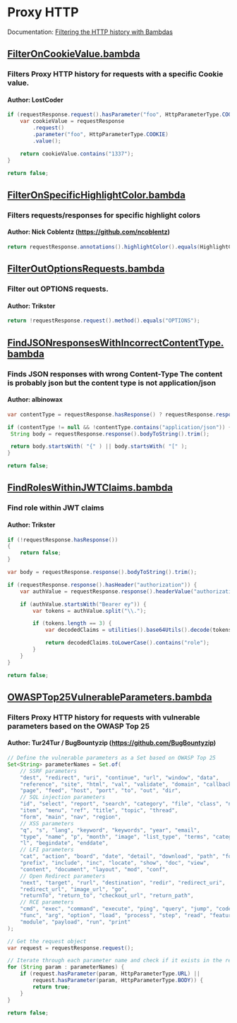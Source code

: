 <!--
*** AUTO-GENERATED FILE ***
This file is auto-generated by BambdaChecker.
Please do not manually edit this file, or include any changes to this file in pull requests.
-->
# Proxy HTTP
Documentation: [Filtering the HTTP history with Bambdas](https://portswigger.net/burp/documentation/desktop/tools/proxy/http-history/bambdas)
## [FilterOnCookieValue.bambda](https://github.com/PortSwigger/bambdas/blob/main/Proxy/HTTP/FilterOnCookieValue.bambda)
### Filters Proxy HTTP history for requests with a specific Cookie value.
#### Author: LostCoder
```java
if (requestResponse.request().hasParameter("foo", HttpParameterType.COOKIE)) {
	var cookieValue = requestResponse
		.request()
		.parameter("foo", HttpParameterType.COOKIE)
		.value();

	return cookieValue.contains("1337");
}

return false;

```
## [FilterOnSpecificHighlightColor.bambda](https://github.com/PortSwigger/bambdas/blob/main/Proxy/HTTP/FilterOnSpecificHighlightColor.bambda)
### Filters requests/responses for specific highlight colors
#### Author: Nick Coblentz (https://github.com/ncoblentz)
```java
return requestResponse.annotations().highlightColor().equals(HighlightColor.CYAN);

```
## [FilterOutOptionsRequests.bambda](https://github.com/PortSwigger/bambdas/blob/main/Proxy/HTTP/FilterOutOptionsRequests.bambda)
### Filter out OPTIONS requests.
#### Author: Trikster
```java
return !requestResponse.request().method().equals("OPTIONS");

```
## [FindJSONresponsesWithIncorrectContentType.bambda](https://github.com/PortSwigger/bambdas/blob/main/Proxy/HTTP/FindJSONresponsesWithIncorrectContentType.bambda)
### Finds JSON responses with wrong Content-Type  The content is probably json but the content type is not application/json
#### Author: albinowax
```java
var contentType = requestResponse.hasResponse() ? requestResponse.response().headerValue("Content-Type") : null;

if (contentType != null && !contentType.contains("application/json")) {
 String body = requestResponse.response().bodyToString().trim();

 return body.startsWith( "{" ) || body.startsWith( "[" );
}

return false;

```
## [FindRolesWithinJWTClaims.bambda](https://github.com/PortSwigger/bambdas/blob/main/Proxy/HTTP/FindRolesWithinJWTClaims.bambda)
### Find role within JWT claims
#### Author: Trikster
```java
if (!requestResponse.hasResponse())
{
    return false;
}

var body = requestResponse.response().bodyToString().trim();

if (requestResponse.response().hasHeader("authorization")) {
    var authValue = requestResponse.response().headerValue("authorization");

    if (authValue.startsWith("Bearer ey")) {
        var tokens = authValue.split("\\.");

        if (tokens.length == 3) {
            var decodedClaims = utilities().base64Utils().decode(tokens[1], Base64DecodingOptions.URL).toString();

            return decodedClaims.toLowerCase().contains("role");
        }
    }
}

return false;

```
## [OWASPTop25VulnerableParameters.bambda](https://github.com/PortSwigger/bambdas/blob/main/Proxy/HTTP/OWASPTop25VulnerableParameters.bambda)
### Filters Proxy HTTP history for requests with vulnerable parameters based on the OWASP Top 25
#### Author: Tur24Tur / BugBountyzip (https://github.com/BugBountyzip)
```java
// Define the vulnerable parameters as a Set based on OWASP Top 25
Set<String> parameterNames = Set.of(
    // SSRF parameters
    "dest", "redirect", "uri", "continue", "url", "window", "data",
    "reference", "site", "html", "val", "validate", "domain", "callback", "return",
    "page", "feed", "host", "port", "to", "out", "dir",
    // SQL injection parameters
    "id", "select", "report", "search", "category", "file", "class", "news",
    "item", "menu", "ref", "title", "topic", "thread",
    "form", "main", "nav", "region",
    // XSS parameters
    "q", "s", "lang", "keyword", "keywords", "year", "email",
    "type", "name", "p", "month", "image", "list_type", "terms", "categoryid", "key",
    "l", "begindate", "enddate",
    // LFI parameters
    "cat", "action", "board", "date", "detail", "download", "path", "folder",
    "prefix", "include", "inc", "locate", "show", "doc", "view",
    "content", "document", "layout", "mod", "conf",
    // Open Redirect parameters
    "next", "target", "rurl", "destination", "redir", "redirect_uri",
    "redirect_url", "image_url", "go",
    "returnTo", "return_to", "checkout_url", "return_path",
    // RCE parameters
    "cmd", "exec", "command", "execute", "ping", "query", "jump", "code", "reg", "do",
    "func", "arg", "option", "load", "process", "step", "read", "feature", "exe",
    "module", "payload", "run", "print"
);

// Get the request object
var request = requestResponse.request();

// Iterate through each parameter name and check if it exists in the request URL or body
for (String param : parameterNames) {
    if (request.hasParameter(param, HttpParameterType.URL) ||
        request.hasParameter(param, HttpParameterType.BODY)) {
        return true;
    }
}

return false;

```
